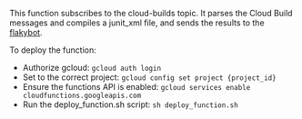 This function subscribes to the cloud-builds topic.  It parses the Cloud Build messages and compiles a junit_xml file, and sends the results to the [flakybot](https://github.com/googleapis/repo-automation-bots/tree/master/packages/flakybot).

To deploy the function:

- Authorize gcloud: `gcloud auth login`
- Set to the correct project: `gcloud config set project {project_id}`
- Ensure the functions API is enabled: `gcloud services enable cloudfunctions.googleapis.com`
- Run the deploy_function.sh script: `sh deploy_function.sh`
